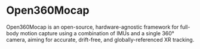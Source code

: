 # Open360Mocap
Open360Mocap is an open-source, hardware-agnostic framework for full-body motion capture using a combination of IMUs and a single 360° camera, aiming for accurate, drift-free, and globally-referenced XR tracking.
